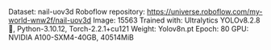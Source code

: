 Dataset: nail-uov3d
Roboflow repository: https://universe.roboflow.com/my-world-wnw2f/nail-uov3d
Image: 15563 
Trained with: Ultralytics YOLOv8.2.8 🚀, Python-3.10.12, Torch-2.2.1+cu121
Weight: Yolov8n.pt
Epoch: 80
GPU: NVIDIA A100-SXM4-40GB, 40514MiB
